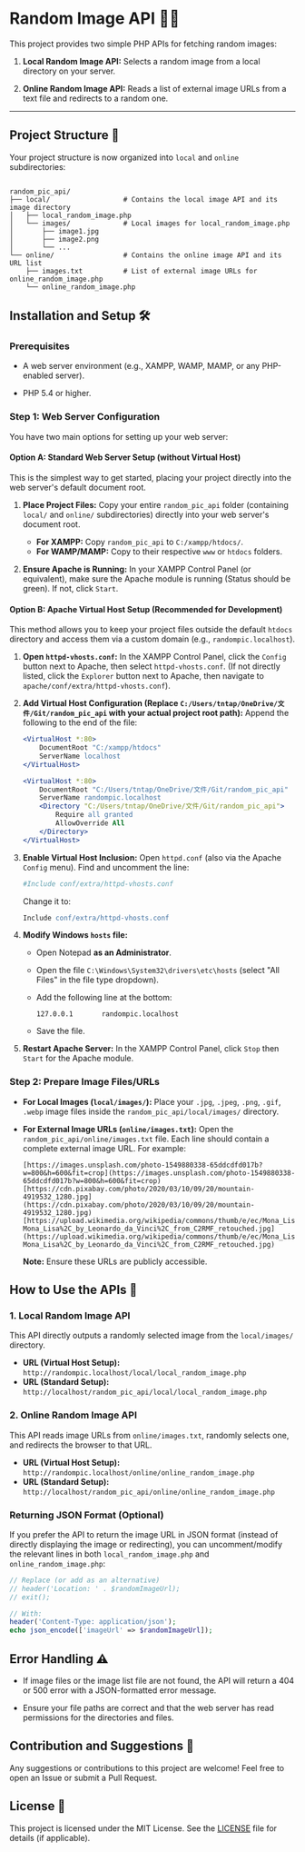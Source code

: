 # Random Image API 📸✨

This project provides two simple PHP APIs for fetching random images:

1.  **Local Random Image API:** Selects a random image from a local directory on your server.

2.  **Online Random Image API:** Reads a list of external image URLs from a text file and redirects to a random one.

---

## Project Structure 📂

Your project structure is now organized into `local` and `online` subdirectories:

```

random_pic_api/
├── local/                  # Contains the local image API and its image directory
│   ├── local_random_image.php
│   └── images/             # Local images for local_random_image.php
│       ├── image1.jpg
│       ├── image2.png
│       └── ...
└── online/                 # Contains the online image API and its URL list
    ├── images.txt          # List of external image URLs for online_random_image.php
    └── online_random_image.php

```

## Installation and Setup 🛠️

### Prerequisites

* A web server environment (e.g., XAMPP, WAMP, MAMP, or any PHP-enabled server).

* PHP 5.4 or higher.

### Step 1: Web Server Configuration

You have two main options for setting up your web server:

#### Option A: Standard Web Server Setup (without Virtual Host)

This is the simplest way to get started, placing your project directly into the web server's default document root.

1.  **Place Project Files:**
    Copy your entire `random_pic_api` folder (containing `local/` and `online/` subdirectories) directly into your web server's document root.
    * **For XAMPP:** Copy `random_pic_api` to `C:/xampp/htdocs/`.
    * **For WAMP/MAMP:** Copy to their respective `www` or `htdocs` folders.

2.  **Ensure Apache is Running:**
    In your XAMPP Control Panel (or equivalent), make sure the Apache module is running (Status should be green). If not, click `Start`.

#### Option B: Apache Virtual Host Setup (Recommended for Development)

This method allows you to keep your project files outside the default `htdocs` directory and access them via a custom domain (e.g., `randompic.localhost`).

1.  **Open `httpd-vhosts.conf`:**
    In the XAMPP Control Panel, click the `Config` button next to Apache, then select `httpd-vhosts.conf`. (If not directly listed, click the `Explorer` button next to Apache, then navigate to `apache/conf/extra/httpd-vhosts.conf`).

2.  **Add Virtual Host Configuration (Replace `C:/Users/tntap/OneDrive/文件/Git/random_pic_api` with your actual project root path):**
    Append the following to the end of the file:

    ```apache
    <VirtualHost *:80>
        DocumentRoot "C:/xampp/htdocs"
        ServerName localhost
    </VirtualHost>

    <VirtualHost *:80>
        DocumentRoot "C:/Users/tntap/OneDrive/文件/Git/random_pic_api"
        ServerName randompic.localhost
        <Directory "C:/Users/tntap/OneDrive/文件/Git/random_pic_api">
            Require all granted
            AllowOverride All
        </Directory>
    </VirtualHost>
    ```

3.  **Enable Virtual Host Inclusion:**
    Open `httpd.conf` (also via the Apache `Config` menu).
    Find and uncomment the line:

    ```apache
    #Include conf/extra/httpd-vhosts.conf
    ```

    Change it to:

    ```apache
    Include conf/extra/httpd-vhosts.conf
    ```

4.  **Modify Windows `hosts` file:**

    * Open Notepad **as an Administrator**.

    * Open the file `C:\Windows\System32\drivers\etc\hosts` (select "All Files" in the file type dropdown).

    * Add the following line at the bottom:

        ```
        127.0.0.1       randompic.localhost
        ```

    * Save the file.

5.  **Restart Apache Server:**
    In the XAMPP Control Panel, click `Stop` then `Start` for the Apache module.

### Step 2: Prepare Image Files/URLs

* **For Local Images (`local/images/`):**
    Place your `.jpg`, `.jpeg`, `.png`, `.gif`, `.webp` image files inside the `random_pic_api/local/images/` directory.

* **For External Image URLs (`online/images.txt`):**
    Open the `random_pic_api/online/images.txt` file. Each line should contain a complete external image URL. For example:

    ```
    [https://images.unsplash.com/photo-1549880338-65ddcdfd017b?w=800&h=600&fit=crop](https://images.unsplash.com/photo-1549880338-65ddcdfd017b?w=800&h=600&fit=crop)
    [https://cdn.pixabay.com/photo/2020/03/10/09/20/mountain-4919532_1280.jpg](https://cdn.pixabay.com/photo/2020/03/10/09/20/mountain-4919532_1280.jpg)
    [https://upload.wikimedia.org/wikipedia/commons/thumb/e/ec/Mona_Lisa%2C_by_Leonardo_da_Vinci%2C_from_C2RMF_retouched.jpg/800px-Mona_Lisa%2C_by_Leonardo_da_Vinci%2C_from_C2RMF_retouched.jpg](https://upload.wikimedia.org/wikipedia/commons/thumb/e/ec/Mona_Lisa%2C_by_Leonardo_da_Vinci%2C_from_C2RMF_retouched.jpg/800px-Mona_Lisa%2C_by_Leonardo_da_Vinci%2C_from_C2RMF_retouched.jpg)
    ```

    **Note:** Ensure these URLs are publicly accessible.

## How to Use the APIs 🚀

### 1. Local Random Image API

This API directly outputs a randomly selected image from the `local/images/` directory.

* **URL (Virtual Host Setup):** `http://randompic.localhost/local/local_random_image.php`
* **URL (Standard Setup):** `http://localhost/random_pic_api/local/local_random_image.php`

### 2. Online Random Image API

This API reads image URLs from `online/images.txt`, randomly selects one, and redirects the browser to that URL.

* **URL (Virtual Host Setup):** `http://randompic.localhost/online/online_random_image.php`
* **URL (Standard Setup):** `http://localhost/random_pic_api/online/online_random_image.php`

### Returning JSON Format (Optional)

If you prefer the API to return the image URL in JSON format (instead of directly displaying the image or redirecting), you can uncomment/modify the relevant lines in both `local_random_image.php` and `online_random_image.php`:

```php
// Replace (or add as an alternative)
// header('Location: ' . $randomImageUrl);
// exit();

// With:
header('Content-Type: application/json');
echo json_encode(['imageUrl' => $randomImageUrl]);
````

## Error Handling ⚠️

  * If image files or the image list file are not found, the API will return a 404 or 500 error with a JSON-formatted error message.

  * Ensure your file paths are correct and that the web server has read permissions for the directories and files.

## Contribution and Suggestions 🤝

Any suggestions or contributions to this project are welcome\! Feel free to open an Issue or submit a Pull Request.

## License 📄

This project is licensed under the MIT License. See the [LICENSE](https://www.google.com/search?q=LICENSE) file for details (if applicable).


